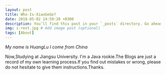 ```yaml
---
layout: post
title: Who-Is-XiaoGeGe?
date: 2018-05-02 14:59:20 +0300
description: You’ll find this post in your `_posts` directory. Go ahead and edit it and re-build the site to see your changes. # Add post description (optional)
img: i-rest.jpg # Add image post (optional)
tags: [About]
---
```

*My name is HuangLu*
_I come from China_

Now,Studying at Jiangsu University.
I'm a Java rookie.The Blogs are just a record of my own learning process.If you find out mistakes or wrong, please do not hesitate to give them instructions.Thanks.
